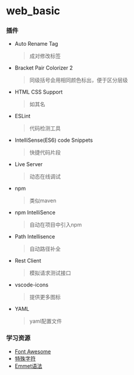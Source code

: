 # web_basic

### 插件

+ Auto Rename Tag

  > 成对修改标签

+ Bracket Pair Colorizer 2

  > 同级括号会用相同颜色标出，便于区分层级

+ HTML CSS Support

  > 如其名

+ ESLint

  > 代码检测工具

+ IntelliSense(ES6) code Snippets

  > 快捷代码片段

+ Live Server

  > 动态在线调试

+ npm

  > 类似maven

+ npm IntelliSence

  > 自动在项目中引入npm

+ Path Intellisence

  > 自动路径补全

+ Rest Client

  > 模拟请求测试接口

+ vscode-icons

  > 提供更多图标

+ YAML

  > yaml配置文件

### 学习资源

+ [Font Awesome](https://www.runoob.com/font-awesome/fontawesome-tutorial.html)
+ [特殊字符](https://www.runoob.com/tags/html-symbols.html)
+ [Emmet语法](https://docs.emmet.io/abbreviations/syntax/)
